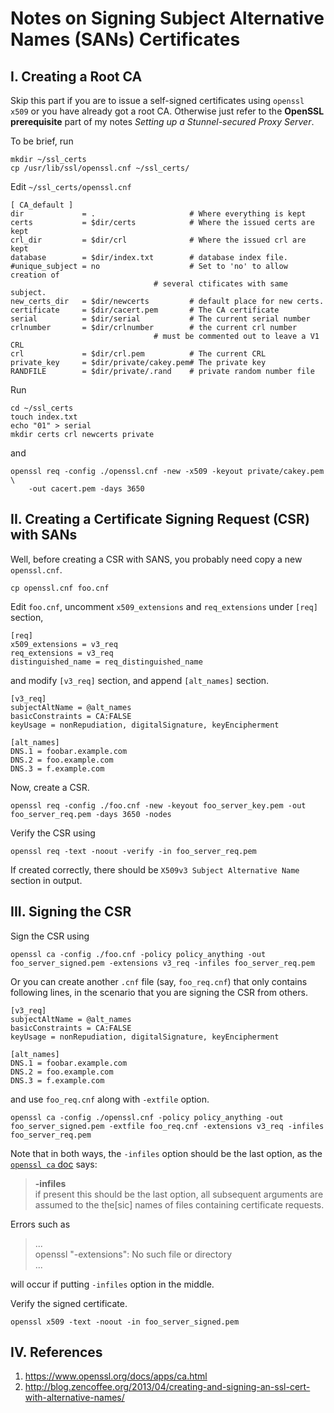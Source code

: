 Notes on Signing Subject Alternative Names (SANs) Certificates
===============================================================

I. Creating a Root CA
---------------------

Skip this part if you are to issue a self-signed certificates using `openssl x509` or you have already got a root CA. Otherwise just refer to the __OpenSSL prerequisite__ part of my notes _Setting up a Stunnel-secured Proxy Server_.

To be brief, run 

    mkdir ~/ssl_certs
    cp /usr/lib/ssl/openssl.cnf ~/ssl_certs/

Edit `~/ssl_certs/openssl.cnf`

    [ CA_default ]
    dir             = .                     # Where everything is kept
    certs           = $dir/certs            # Where the issued certs are kept
    crl_dir         = $dir/crl              # Where the issued crl are kept
    database        = $dir/index.txt        # database index file.
    #unique_subject = no                    # Set to 'no' to allow creation of
                                    # several ctificates with same subject.
    new_certs_dir   = $dir/newcerts         # default place for new certs.
    certificate     = $dir/cacert.pem       # The CA certificate
    serial          = $dir/serial           # The current serial number
    crlnumber       = $dir/crlnumber        # the current crl number
                                    # must be commented out to leave a V1 CRL
    crl             = $dir/crl.pem          # The current CRL
    private_key     = $dir/private/cakey.pem# The private key
    RANDFILE        = $dir/private/.rand    # private random number file

Run

    cd ~/ssl_certs
    touch index.txt
    echo "01" > serial
    mkdir certs crl newcerts private

and

    openssl req -config ./openssl.cnf -new -x509 -keyout private/cakey.pem \
        -out cacert.pem -days 3650
    

II. Creating a Certificate Signing Request (CSR) with SANs
----------------------------------------------------------

Well, before creating a CSR with SANS, you probably need copy a new `openssl.cnf`.

    cp openssl.cnf foo.cnf
    
Edit `foo.cnf`, uncomment `x509_extensions` and `req_extensions` under `[req]` section,

    [req]
    x509_extensions = v3_req
    req_extensions = v3_req
    distinguished_name = req_distinguished_name

and modify `[v3_req]` section, and append `[alt_names]` section.

    [v3_req]
    subjectAltName = @alt_names
    basicConstraints = CA:FALSE
    keyUsage = nonRepudiation, digitalSignature, keyEncipherment

    [alt_names]
    DNS.1 = foobar.example.com
    DNS.2 = foo.example.com
    DNS.3 = f.example.com

Now, create a CSR.

    openssl req -config ./foo.cnf -new -keyout foo_server_key.pem -out foo_server_req.pem -days 3650 -nodes

Verify the CSR using 

    openssl req -text -noout -verify -in foo_server_req.pem
    
If created correctly, there should be `X509v3 Subject Alternative Name` section in output.


III. Signing the CSR
--------------------

Sign the CSR using

    openssl ca -config ./foo.cnf -policy policy_anything -out foo_server_signed.pem -extensions v3_req -infiles foo_server_req.pem 

Or you can create another `.cnf` file (say, `foo_req.cnf`) that only contains following lines, in the scenario that you are signing the CSR from others. 

    [v3_req]
    subjectAltName = @alt_names
    basicConstraints = CA:FALSE
    keyUsage = nonRepudiation, digitalSignature, keyEncipherment

    [alt_names]
    DNS.1 = foobar.example.com
    DNS.2 = foo.example.com
    DNS.3 = f.example.com

and use `foo_req.cnf` along with `-extfile` option. 

    openssl ca -config ./openssl.cnf -policy policy_anything -out foo_server_signed.pem -extfile foo_req.cnf -extensions v3_req -infiles foo_server_req.pem  

Note that in both ways, the `-infiles` option should be the last option, as the [`openssl ca` doc][1] says:

> __-infiles__   
>    if present this should be the last option, all subsequent arguments are assumed to the the[sic] names of files containing certificate requests.

Errors such as 

> ...  
> openssl "-extensions": No such file or directory   
> ...   

will occur if putting `-infiles` option in the middle.

Verify the signed certificate.

    openssl x509 -text -noout -in foo_server_signed.pem


IV. References
--------------

1. <https://www.openssl.org/docs/apps/ca.html>
2. <http://blog.zencoffee.org/2013/04/creating-and-signing-an-ssl-cert-with-alternative-names/>

[1]: https://www.openssl.org/docs/apps/ca.html






